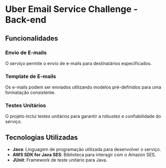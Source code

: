 # Uber Email Service Challenge - Back-end

## Funcionalidades

### Envio de E-mails
O serviço permite o envio de e-mails para destinatários especificados.

### Template de E-mails
Os e-mails podem ser enviados utilizando modelos pré-definidos para uma formatação consistente.

### Testes Unitários
O projeto inclui testes unitários para garantir a robustez e confiabilidade do serviço.

## Tecnologias Utilizadas

- **Java**: Linguagem de programação utilizada para desenvolver o serviço.
- **AWS SDK for Java SES**: Biblioteca para interagir com o Amazon SES.
- **JUnit**: Framework de teste unitário para Java.


